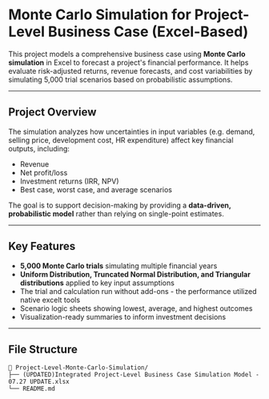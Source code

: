 # Monte Carlo Simulation for Project-Level Business Case (Excel-Based)

This project models a comprehensive business case using **Monte Carlo simulation** in Excel to forecast a project's financial performance. It helps evaluate risk-adjusted returns, revenue forecasts, and cost variabilities by simulating 5,000 trial scenarios based on probabilistic assumptions.

---

## Project Overview

The simulation analyzes how uncertainties in input variables (e.g. demand, selling price, development cost, HR expenditure) affect key financial outputs, including:

- Revenue
- Net profit/loss
- Investment returns (IRR, NPV)
- Best case, worst case, and average scenarios

The goal is to support decision-making by providing a **data-driven, probabilistic model** rather than relying on single-point estimates.

---

## Key Features

- **5,000 Monte Carlo trials** simulating multiple financial years
- **Uniform Distribution, Truncated Normal Distribution, and Triangular distributions** applied to key input assumptions
- The trial and calculation run without add-ons - the performance utilized native excelt tools
- Scenario logic sheets showing lowest, average, and highest outcomes
- Visualization-ready summaries to inform investment decisions

---

## File Structure

```plaintext
📁 Project-Level-Monte-Carlo-Simulation/
├── (UPDATED)Integrated Project-Level Business Case Simulation Model - 07.27 UPDATE.xlsx
└── README.md
